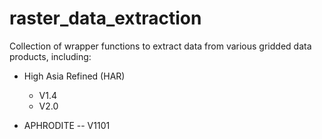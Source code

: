 # raster_data_extraction
Collection of wrapper functions to extract data from various gridded data products, including:

- High Asia Refined (HAR)
  - V1.4
  - V2.0

- APHRODITE
-- V1101
